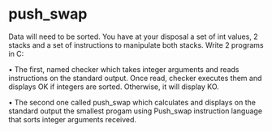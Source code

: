 # push_swap

Data will need to be sorted. You have at your disposal a set of int values, 2 stacks and a set of instructions to manipulate both stacks. Write 2 programs in C:

• The first, named checker which takes integer arguments and reads instructions on the standard output. Once read, checker executes them and displays OK if integers are sorted. Otherwise, it will display KO.

• The second one called push_swap which calculates and displays on the standard output the smallest progam using Push_swap instruction language that sorts integer arguments received.
